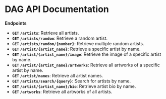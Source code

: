 # DAG API Documentation

__Endpoints__

- **`GET` `/artists`**: Retrieve all artists.
- **`GET` `/artists/random`**: Retrieve a random artist.
- **`GET` `/artists/random/{number}`**: Retrieve multiple random artists.
- **`GET` `/artist/{artist_name}`**: Retrieve a specific artist by name.
- **`GET` `/artist/{artist_name}/image`**: Retrieve the image of a specific artist by name.
- **`GET` `/artist/{artist_name}/artworks`**: Retrieve all artworks of a specific artist by name.
- **`GET` `/artist/names`**: Retrieve all artist names.
- **`GET` `/artists/search/{query}`**: Search for artists by name.
- **`GET` `/artist/{artist_name}/bio`**: Retrieve artist bio by name.
- **`GET` `/artworks`**: Retrieve all artworks of all artists.
